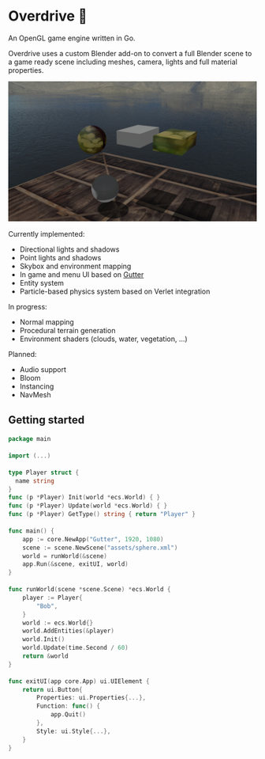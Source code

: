 # Overdrive :speedboat:

An OpenGL game engine written in Go.

Overdrive uses a custom Blender add-on to convert a full Blender scene to a game ready scene including meshes, camera, lights and full material properties.

![](demo.png) 

Currently implemented:
- Directional lights and shadows
- Point lights and shadows
- Skybox and environment mapping
- In game and menu UI based on [Gutter](https://github.com/zephyr75/gutter)
- Entity system
- Particle-based physics system based on Verlet integration

In progress:
- Normal mapping
- Procedural terrain generation
- Environment shaders (clouds, water, vegetation, ...)

Planned:
- Audio support
- Bloom
- Instancing
- NavMesh

## Getting started

```go
package main

import (...)

type Player struct {
  name string
}
func (p *Player) Init(world *ecs.World) { }
func (p *Player) Update(world *ecs.World) { }
func (p *Player) GetType() string { return "Player" }

func main() {
    app := core.NewApp("Gutter", 1920, 1080)
    scene := scene.NewScene("assets/sphere.xml")
    world = runWorld(&scene)
    app.Run(&scene, exitUI, world)
}

func runWorld(scene *scene.Scene) *ecs.World {
    player := Player{
        "Bob",
    }
    world := ecs.World{}
    world.AddEntities(&player)
    world.Init()
    world.Update(time.Second / 60)
    return &world
}

func exitUI(app core.App) ui.UIElement {
    return ui.Button{
        Properties: ui.Properties{...},
        Function: func() {
            app.Quit()
        },
        Style: ui.Style{...},
    }
}
```





